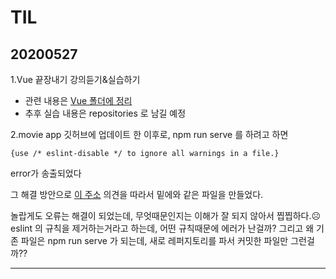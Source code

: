 # TIL
## 20200527
1.Vue 끝장내기 강의듣기&실습하기 
- 관련 내용은 [Vue 폴더에 정리](https://github.com/jina95/TIL/blob/master/Vue/Vue%20%EB%81%9D%EC%9E%A5%EB%82%B4%EA%B8%B02.md)
- 추후 실습 내용은 repositories 로 남길 예정

2.movie app 깃허브에 업데이트 한 이후로, npm run serve 를 하려고 하면 
<pre><code>{use /* eslint-disable */ to ignore all warnings in a file.}</code></pre>
 error가 송출되었다

 그 해결 방안으로 [이 주소](https://stackoverflow.com/questions/49121110/how-to-disable-eslint-on-vue-cli-3) 의견을 따라서 밑에와 같은 파일을 만들었다.
 <img src="">

 놀랍게도 오류는 해결이 되었는데, 무엇때문인지는 이해가 잘 되지 않아서 찝찝하다.☹️
 eslint 의 규칙을 제거하는거라고 하는데, 어떤 규칙때문에 에러가 난걸까?
 그리고 왜 기존 파일은 npm run serve 가 되는데, 새로 레퍼지토리를 파서 커밋한 파일만 그런걸까??


<hr/>









